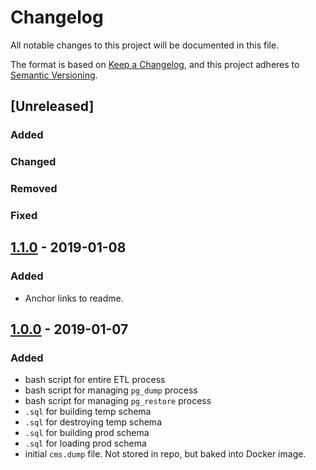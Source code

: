 # Changelog
All notable changes to this project will be documented in this file.

The format is based on [Keep a Changelog](https://keepachangelog.com/en/1.0.0/),
and this project adheres to [Semantic Versioning](https://semver.org/spec/v2.0.0.html).

## [Unreleased]
### Added
### Changed
### Removed
### Fixed

## [1.1.0](https://github.com/sudowing/cms-utilization-db/tree/v1.1.0) - 2019-01-08

### Added
- Anchor links to readme.

## [1.0.0](https://github.com/sudowing/cms-utilization-db/tree/v1.0.0) - 2019-01-07

### Added
- bash script for entire ETL process
- bash script for managing `pg_dump` process
- bash script for managing `pg_restore` process
- `.sql` for building temp schema
- `.sql` for destroying temp schema
- `.sql` for building prod schema
- `.sql` for loading prod schema
- initial `cms.dump` file. Not stored in repo, but baked into Docker image.
